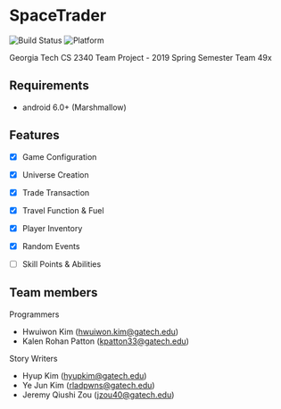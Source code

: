 # SpaceTrader
![Build Status](https://img.shields.io/badge/Build-passing-brightgreen.svg)
![Platform](https://img.shields.io/badge/Platform-android-green.svg)

Georgia Tech CS 2340 Team Project - 2019 Spring Semester
Team 49x

## Requirements

- android 6.0+ (Marshmallow)

## Features

- [x] Game Configuration
- [x] Universe Creation
- [x] Trade Transaction
- [x] Travel Function & Fuel
- [x] Player Inventory
- [x] Random Events
- [ ] Skill Points & Abilities


## Team members

Programmers
- Hwuiwon Kim (hwuiwon.kim@gatech.edu)<br>
- Kalen Rohan Patton (kpatton33@gatech.edu)<br>

Story Writers
- Hyup Kim (hyupkim@gatech.edu)<br>
- Ye Jun Kim (rladpwns@gatech.edu)<br>
- Jeremy Qiushi Zou (jzou40@gatech.edu)
